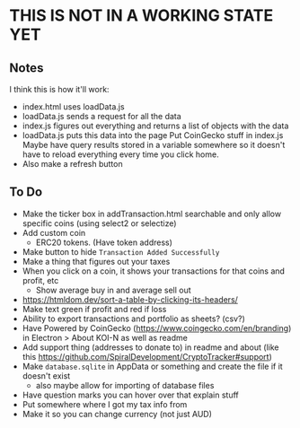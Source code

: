 # THIS IS NOT IN A WORKING STATE YET

## Notes
I think this is how it'll work:
- index.html uses loadData.js
- loadData.js sends a request for all the data
- index.js figures out everything and returns a list of objects with the data
- loadData.js puts this data into the page
Put CoinGecko stuff in index.js
Maybe have query results stored in a variable somewhere so it doesn't have to reload everything every time you click home.
- Also make a refresh button

## To Do
- Make the ticker box in addTransaction.html searchable and only allow specific coins (using select2 or selectize)
- Add custom coin
    - ERC20 tokens. (Have token address)
- Make button to hide `Transaction Added Successfully`
- Make a thing that figures out your taxes
- When you click on a coin, it shows your transactions for that coins and profit, etc
    - Show average buy in and average sell out
- https://htmldom.dev/sort-a-table-by-clicking-its-headers/
- Make text green if profit and red if loss
- Ability to export transactions and portfolio as sheets? (csv?)
- Have Powered by CoinGecko (https://www.coingecko.com/en/branding) in Electron > About KOI-N as well as readme
- Add support thing (addresses to donate to) in readme and about (like this https://github.com/SpiralDevelopment/CryptoTracker#support)
- Make `database.sqlite` in AppData or something and create the file if it doesn't exist
    - also maybe allow for importing of database files
- Have question marks you can hover over that explain stuff
- Put somewhere where I got my tax info from
- Make it so you can change currency (not just AUD)